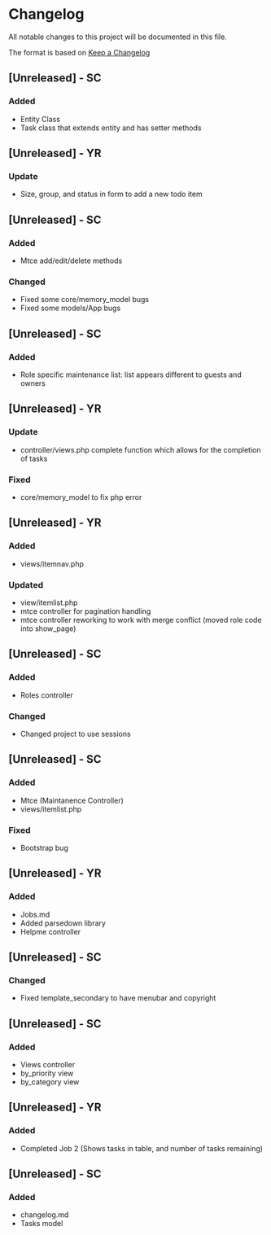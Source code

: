 # Changelog
All notable changes to this project will be documented in this file.

The format is based on [Keep a Changelog](http://keepachangelog.com/en/1.0.0/)

## [Unreleased] - SC
### Added
- Entity Class
- Task class that extends entity and has setter methods

## [Unreleased] - YR 
### Update
- Size, group, and status in form to add a new todo item

## [Unreleased] - SC
### Added
- Mtce add/edit/delete methods

### Changed
- Fixed some core/memory_model bugs
- Fixed some models/App bugs

## [Unreleased] - SC
### Added
- Role specific maintenance list: list appears different to guests and owners

## [Unreleased] - YR 
### Update
- controller/views.php complete function which allows for the completion of tasks

### Fixed
- core/memory_model to fix php error

## [Unreleased] - YR 
### Added
- views/itemnav.php

### Updated
- view/itemlist.php
- mtce controller for pagination handling
- mtce controller reworking to work with merge conflict (moved role code into show_page)

## [Unreleased] - SC
### Added
- Roles controller

### Changed
- Changed project to use sessions

## [Unreleased] - SC
### Added
- Mtce (Maintanence Controller)
- views/itemlist.php

### Fixed
- Bootstrap bug

## [Unreleased] - YR
### Added
- Jobs.md
- Added parsedown library
- Helpme controller

## [Unreleased] - SC
### Changed
- Fixed template_secondary to have menubar and copyright

## [Unreleased] - SC
### Added
- Views controller
- by_priority view
- by_category view

## [Unreleased] - YR
### Added
- Completed Job 2 (Shows tasks in table, and number of tasks remaining)

## [Unreleased] - SC
### Added
- changelog.md
- Tasks model

